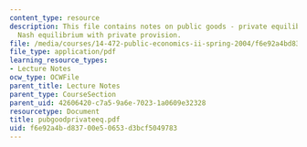 ```yaml
---
content_type: resource
description: This file contains notes on public goods - private equilibrium regarding
  Nash equilibrium with private provision.
file: /media/courses/14-472-public-economics-ii-spring-2004/f6e92a4bd83700e50653d3bcf5049783_pubgoodprivateeq.pdf
file_type: application/pdf
learning_resource_types:
- Lecture Notes
ocw_type: OCWFile
parent_title: Lecture Notes
parent_type: CourseSection
parent_uid: 42606420-c7a5-9a6e-7023-1a0609e32328
resourcetype: Document
title: pubgoodprivateeq.pdf
uid: f6e92a4b-d837-00e5-0653-d3bcf5049783
---
```

